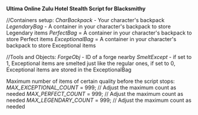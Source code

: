 **Ultima Online Zulu Hotel Stealth Script for Blacksmithy**

//Containers setup:
_CharBackpack_ - Your character's backpack
_LegendaryBag_ - A container in your character's backpack to store Legendary items
_PerfectBag_ = A container in your character's backpack to store Perfect items
_ExceptionalBag_ = A container in your character's backpack to store Exceptional items

//Tools and Objects:
_ForgeObj_ - ID of a forge nearby
_SmeltExcept_ - if set to 1, Exceptional items are smelted just like the regular ones, if set to 0, Exceptional items are stored in the ExceptionalBag

Maximum number of items of certain quality before the script stops:
_MAX_EXCEPTIONAL_COUNT_ = 999;  // Adjust the maximum count as needed
_MAX_PERFECT_COUNT_ = 999;      // Adjust the maximum count as needed
_MAX_LEGENDARY_COUNT_ = 999;    // Adjust the maximum count as needed
